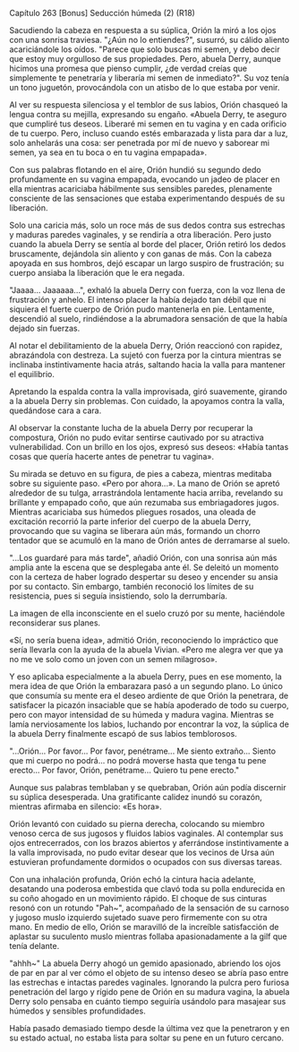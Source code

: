 
Capítulo 263 [Bonus] Seducción húmeda (2) (R18)

Sacudiendo la cabeza en respuesta a su súplica, Orión la miró a los ojos con una sonrisa traviesa. "¿Aún no lo entiendes?", susurró, su cálido aliento acariciándole los oídos. "Parece que solo buscas mi semen, y debo decir que estoy muy orgulloso de sus propiedades. Pero, abuela Derry, aunque hicimos una promesa que pienso cumplir, ¿de verdad creías que simplemente te penetraría y liberaría mi semen de inmediato?". Su voz tenía un tono juguetón, provocándola con un atisbo de lo que estaba por venir.

Al ver su respuesta silenciosa y el temblor de sus labios, Orión chasqueó la lengua contra su mejilla, expresando su engaño. «Abuela Derry, te aseguro que cumpliré tus deseos. Liberaré mi semen en tu vagina y en cada orificio de tu cuerpo. Pero, incluso cuando estés embarazada y lista para dar a luz, solo anhelarás una cosa: ser penetrada por mí de nuevo y saborear mi semen, ya sea en tu boca o en tu vagina empapada».

Con sus palabras flotando en el aire, Orión hundió su segundo dedo profundamente en su vagina empapada, evocando un jadeo de placer en ella mientras acariciaba hábilmente sus sensibles paredes, plenamente consciente de las sensaciones que estaba experimentando después de su liberación.

Solo una caricia más, solo un roce más de sus dedos contra sus estrechas y maduras paredes vaginales, y se rendiría a otra liberación. Pero justo cuando la abuela Derry se sentía al borde del placer, Orión retiró los dedos bruscamente, dejándola sin aliento y con ganas de más. Con la cabeza apoyada en sus hombros, dejó escapar un largo suspiro de frustración; su cuerpo ansiaba la liberación que le era negada.

"Jaaaa... Jaaaaaa...", exhaló la abuela Derry con fuerza, con la voz llena de frustración y anhelo. El intenso placer la había dejado tan débil que ni siquiera el fuerte cuerpo de Orión pudo mantenerla en pie. Lentamente, descendió al suelo, rindiéndose a la abrumadora sensación de que la había dejado sin fuerzas.

Al notar el debilitamiento de la abuela Derry, Orión reaccionó con rapidez, abrazándola con destreza. La sujetó con fuerza por la cintura mientras se inclinaba instintivamente hacia atrás, saltando hacia la valla para mantener el equilibrio.

Apretando la espalda contra la valla improvisada, giró suavemente, girando a la abuela Derry sin problemas. Con cuidado, la apoyamos contra la valla, quedándose cara a cara.

Al observar la constante lucha de la abuela Derry por recuperar la compostura, Orión no pudo evitar sentirse cautivado por su atractiva vulnerabilidad. Con un brillo en los ojos, expresó sus deseos: «Había tantas cosas que quería hacerte antes de penetrar tu vagina».

Su mirada se detuvo en su figura, de pies a cabeza, mientras meditaba sobre su siguiente paso. «Pero por ahora...». La mano de Orión se apretó alrededor de su tulga, arrastrándola lentamente hacia arriba, revelando su brillante y empapado coño, que aún rezumaba sus embriagadores jugos. Mientras acariciaba sus húmedos pliegues rosados, una oleada de excitación recorrió la parte inferior del cuerpo de la abuela Derry, provocando que su vagina se liberara aún más, formando un chorro tentador que se acumuló en la mano de Orión antes de derramarse al suelo.

"...Los guardaré para más tarde", añadió Orión, con una sonrisa aún más amplia ante la escena que se desplegaba ante él. Se deleitó un momento con la certeza de haber logrado despertar su deseo y encender su ansia por su contacto. Sin embargo, también reconoció los límites de su resistencia, pues si seguía insistiendo, solo la derrumbaría.

La imagen de ella inconsciente en el suelo cruzó por su mente, haciéndole reconsiderar sus planes.

«Sí, no sería buena idea», admitió Orión, reconociendo lo impráctico que sería llevarla con la ayuda de la abuela Vivian. «Pero me alegra ver que ya no me ve solo como un joven con un semen milagroso».

Y eso aplicaba especialmente a la abuela Derry, pues en ese momento, la mera idea de que Orión la embarazara pasó a un segundo plano. Lo único que consumía su mente era el deseo ardiente de que Orión la penetrara, de satisfacer la picazón insaciable que se había apoderado de todo su cuerpo, pero con mayor intensidad de su húmeda y madura vagina. Mientras se lamía nerviosamente los labios, luchando por encontrar la voz, la súplica de la abuela Derry finalmente escapó de sus labios temblorosos.

"...Orión... Por favor... Por favor, penétrame... Me siento extraño... Siento que mi cuerpo no podrá... no podrá moverse hasta que tenga tu pene erecto... Por favor, Orión, penétrame... Quiero tu pene erecto."

Aunque sus palabras temblaban y se quebraban, Orión aún podía discernir su súplica desesperada. Una gratificante calidez inundó su corazón, mientras afirmaba en silencio: «Es hora».

Orión levantó con cuidado su pierna derecha, colocando su miembro venoso cerca de sus jugosos y fluidos labios vaginales. Al contemplar sus ojos entrecerrados, con los brazos abiertos y aferrándose instintivamente a la valla improvisada, no pudo evitar desear que los vecinos de Ursa aún estuvieran profundamente dormidos o ocupados con sus diversas tareas.

Con una inhalación profunda, Orión echó la cintura hacia adelante, desatando una poderosa embestida que clavó toda su polla endurecida en su coño ahogado en un movimiento rápido. El choque de sus cinturas resonó con un rotundo "Pah~", acompañado de la sensación de su carnoso y jugoso muslo izquierdo sujetado suave pero firmemente con su otra mano. En medio de ello, Orión se maravilló de la increíble satisfacción de aplastar su suculento muslo mientras follaba apasionadamente a la gilf que tenía delante.

"ahhh~" La abuela Derry ahogó un gemido apasionado, abriendo los ojos de par en par al ver cómo el objeto de su intenso deseo se abría paso entre las estrechas e intactas paredes vaginales. Ignorando la pulcra pero furiosa penetración del largo y rígido pene de Orión en su madura vagina, la abuela Derry solo pensaba en cuánto tiempo seguiría usándolo para masajear sus húmedos y sensibles profundidades.

Había pasado demasiado tiempo desde la última vez que la penetraron y en su estado actual, no estaba lista para soltar su pene en un futuro cercano.
